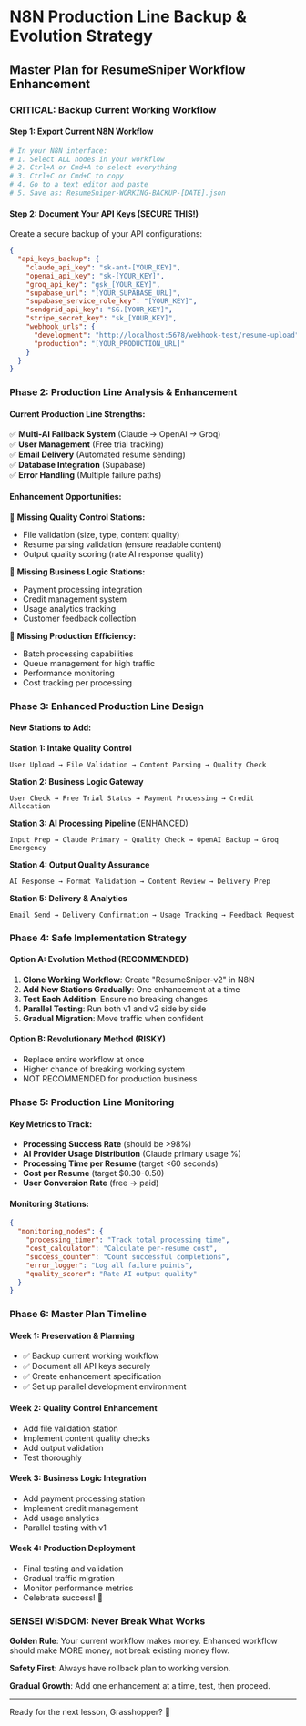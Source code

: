# N8N Production Line Backup & Evolution Strategy
## Master Plan for ResumeSniper Workflow Enhancement

### CRITICAL: Backup Current Working Workflow

#### Step 1: Export Current N8N Workflow
```bash
# In your N8N interface:
# 1. Select ALL nodes in your workflow
# 2. Ctrl+A or Cmd+A to select everything  
# 3. Ctrl+C or Cmd+C to copy
# 4. Go to a text editor and paste
# 5. Save as: ResumeSniper-WORKING-BACKUP-[DATE].json
```

#### Step 2: Document Your API Keys (SECURE THIS!)
Create a secure backup of your API configurations:

```json
{
  "api_keys_backup": {
    "claude_api_key": "sk-ant-[YOUR_KEY]",
    "openai_api_key": "sk-[YOUR_KEY]", 
    "groq_api_key": "gsk_[YOUR_KEY]",
    "supabase_url": "[YOUR_SUPABASE_URL]",
    "supabase_service_role_key": "[YOUR_KEY]",
    "sendgrid_api_key": "SG.[YOUR_KEY]",
    "stripe_secret_key": "sk_[YOUR_KEY]",
    "webhook_urls": {
      "development": "http://localhost:5678/webhook-test/resume-upload",
      "production": "[YOUR_PRODUCTION_URL]"
    }
  }
}
```

### Phase 2: Production Line Analysis & Enhancement

#### Current Production Line Strengths:
✅ **Multi-AI Fallback System** (Claude → OpenAI → Groq)  
✅ **User Management** (Free trial tracking)  
✅ **Email Delivery** (Automated resume sending)  
✅ **Database Integration** (Supabase)  
✅ **Error Handling** (Multiple failure paths)

#### Enhancement Opportunities:
🔧 **Missing Quality Control Stations:**
- File validation (size, type, content quality)
- Resume parsing validation (ensure readable content)
- Output quality scoring (rate AI response quality)

🔧 **Missing Business Logic Stations:**
- Payment processing integration
- Credit management system
- Usage analytics tracking
- Customer feedback collection

🔧 **Missing Production Efficiency:**
- Batch processing capabilities
- Queue management for high traffic
- Performance monitoring
- Cost tracking per processing

### Phase 3: Enhanced Production Line Design

#### New Stations to Add:

**Station 1: Intake Quality Control**
```
User Upload → File Validation → Content Parsing → Quality Check
```

**Station 2: Business Logic Gateway**
```
User Check → Free Trial Status → Payment Processing → Credit Allocation
```

**Station 3: AI Processing Pipeline** (ENHANCED)
```
Input Prep → Claude Primary → Quality Check → OpenAI Backup → Groq Emergency
```

**Station 4: Output Quality Assurance**
```
AI Response → Format Validation → Content Review → Delivery Prep
```

**Station 5: Delivery & Analytics**
```
Email Send → Delivery Confirmation → Usage Tracking → Feedback Request
```

### Phase 4: Safe Implementation Strategy

#### Option A: Evolution Method (RECOMMENDED)
1. **Clone Working Workflow**: Create "ResumeSniper-v2" in N8N
2. **Add New Stations Gradually**: One enhancement at a time
3. **Test Each Addition**: Ensure no breaking changes
4. **Parallel Testing**: Run both v1 and v2 side by side
5. **Gradual Migration**: Move traffic when confident

#### Option B: Revolutionary Method (RISKY)
- Replace entire workflow at once
- Higher chance of breaking working system
- NOT RECOMMENDED for production business

### Phase 5: Production Line Monitoring

#### Key Metrics to Track:
- **Processing Success Rate** (should be >98%)
- **AI Provider Usage Distribution** (Claude primary usage %)
- **Processing Time per Resume** (target <60 seconds)
- **Cost per Resume** (target $0.30-0.50)
- **User Conversion Rate** (free → paid)

#### Monitoring Stations:
```json
{
  "monitoring_nodes": {
    "processing_timer": "Track total processing time",
    "cost_calculator": "Calculate per-resume cost",
    "success_counter": "Count successful completions", 
    "error_logger": "Log all failure points",
    "quality_scorer": "Rate AI output quality"
  }
}
```

### Phase 6: Master Plan Timeline

#### Week 1: Preservation & Planning
- ✅ Backup current working workflow
- ✅ Document all API keys securely
- ✅ Create enhancement specification
- ✅ Set up parallel development environment

#### Week 2: Quality Control Enhancement
- Add file validation station
- Implement content quality checks
- Add output validation
- Test thoroughly

#### Week 3: Business Logic Integration
- Add payment processing station
- Implement credit management
- Add usage analytics
- Parallel testing with v1

#### Week 4: Production Deployment
- Final testing and validation
- Gradual traffic migration
- Monitor performance metrics
- Celebrate success! 🎉

### SENSEI WISDOM: Never Break What Works

**Golden Rule**: Your current workflow makes money. Enhanced workflow should make MORE money, not break existing money flow.

**Safety First**: Always have rollback plan to working version.

**Gradual Growth**: Add one enhancement at a time, test, then proceed.

---

Ready for the next lesson, Grasshopper? 🥋